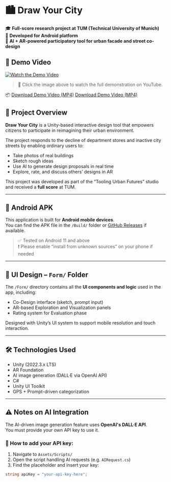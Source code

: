 # 🏙️ Draw Your City

🎓 **Full-score research project at TUM (Technical University of Munich)**  
📱 **Developed for Android platform**  
🧠 **AI + AR-powered participatory tool for urban facade and street co-design**

## 🎥 Demo Video

[![Watch the Demo Video](https://img.youtube.com/vi/LO6UUpuLDlM/hqdefault.jpg)](https://www.youtube.com/watch?v=LO6UUpuLDlM)

> 🔗 Click the image above to watch the full demonstration on YouTube.

📦 [Download Demo Video (MP4)](https://github.com/RuijieThranduil/Draw-Your-City/releases/download/untagged-56ce0263d20fc3e9f581/AD.Pro.Version.mp4)
   [Download Demo Video (MP4)](https://github.com/RuijieThranduil/Draw-Your-City/releases/download/untagged-56ce0263d20fc3e9f581/Ui.Prototype.on-Site.testing.video.mp4)
   
## 📌 Project Overview

**Draw Your City** is a Unity-based interactive design tool that empowers citizens to participate in reimagining their urban environment.

The project responds to the decline of department stores and inactive city streets by enabling ordinary users to:
- Take photos of real buildings
- Sketch rough ideas
- Use AI to generate design proposals in real time
- Explore, rate, and discuss others’ designs in AR

This project was developed as part of the “Tooling Urban Futures” studio and received a **full score** at TUM.

---

## 📱 Android APK

This application is built for **Android mobile devices**.  
You can find the APK file in the `/Build/` folder or [GitHub Releases](../../releases) if available.

> ✅ Tested on Android 11 and above  
> ❗ Please enable “install from unknown sources” on your phone if needed

---

## 🎨 UI Design – `Form/` Folder

The `/Form/` directory contains all the **UI components and logic** used in the app, including:
- Co-Design interface (sketch, prompt input)
- AR-based Exploration and Visualization panels
- Rating system for Evaluation phase

Designed with Unity’s UI system to support mobile resolution and touch interaction.

---

## 🛠️ Technologies Used

- Unity (2022.3.x LTS)
- AR Foundation
- AI image generation (DALL·E via OpenAI API)
- C#
- Unity UI Toolkit
- GPS + Prompt-driven categorization

---

## ⚠️ Notes on AI Integration

The AI-driven image generation feature uses **OpenAI's DALL·E API**.  
You must provide your own API key to use it.

### 🔧 How to add your API key:
1. Navigate to `Assets/Scripts/`
2. Open the script handling AI requests (e.g. `AIRequest.cs`)
3. Find the placeholder and insert your key:

```csharp
string apiKey = "your-api-key-here";


